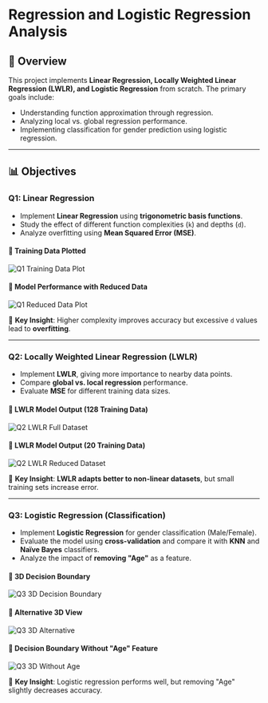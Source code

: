 # Regression and Logistic Regression Analysis

## 📌 Overview
This project implements **Linear Regression, Locally Weighted Linear Regression (LWLR), and Logistic Regression** from scratch. The primary goals include:
- Understanding function approximation through regression.
- Analyzing local vs. global regression performance.
- Implementing classification for gender prediction using logistic regression.

---

## 📊 Objectives

### **Q1: Linear Regression**
- Implement **Linear Regression** using **trigonometric basis functions**.
- Study the effect of different function complexities (`k`) and depths (`d`).
- Analyze overfitting using **Mean Squared Error (MSE)**.

#### **📌 Training Data Plotted**
![Q1 Training Data Plot](plots/Q1_B_pic_size_128_k_2.png)

#### **📌 Model Performance with Reduced Data**
![Q1 Reduced Data Plot](plots/Q1_D_pic_size_20_k_2.png)

📌 **Key Insight**: Higher complexity improves accuracy but excessive `d` values lead to **overfitting**.

---

### **Q2: Locally Weighted Linear Regression (LWLR)**
- Implement **LWLR**, giving more importance to nearby data points.
- Compare **global vs. local regression** performance.
- Evaluate **MSE** for different training data sizes.

#### **📌 LWLR Model Output (128 Training Data)**
![Q2 LWLR Full Dataset](plots/Q2_B_Pic_size_128.png)

#### **📌 LWLR Model Output (20 Training Data)**
![Q2 LWLR Reduced Dataset](plots/Q2_D_Pic_size_20.png)

📌 **Key Insight**: **LWLR adapts better to non-linear datasets**, but small training sets increase error.

---

### **Q3: Logistic Regression (Classification)**
- Implement **Logistic Regression** for gender classification (Male/Female).
- Evaluate the model using **cross-validation** and compare it with **KNN** and **Naïve Bayes** classifiers.
- Analyze the impact of **removing "Age"** as a feature.

#### **📌 3D Decision Boundary**
![Q3 3D Decision Boundary](plots/Q3_3D_plot_01.png)

#### **📌 Alternative 3D View**
![Q3 3D Alternative](plots/Q3_3D_plot_02.png)

#### **📌 Decision Boundary Without "Age" Feature**
![Q3 3D Without Age](plots/Q3_B_3D_plot_03.png)

📌 **Key Insight**: Logistic regression performs well, but removing "Age" slightly decreases accuracy.
